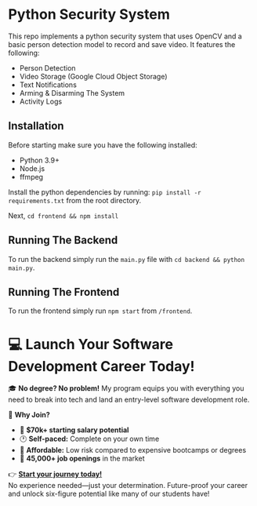 # Python Security System

This repo implements a python security system that uses OpenCV and a basic person detection model to record and save video. It features the following:

- Person Detection
- Video Storage (Google Cloud Object Storage)
- Text Notifications
- Arming & Disarming The System
- Activity Logs

## Installation

Before starting make sure you have the following installed:

- Python 3.9+
- Node.js
- ffmpeg

Install the python dependencies by running: `pip install -r requirements.txt` from the root directory.

Next, `cd frontend && npm install`

## Running The Backend

To run the backend simply run the `main.py` file with `cd backend && python main.py`.

## Running The Frontend

To run the frontend simply run `npm start` from `/frontend`.



# 💻 Launch Your Software Development Career Today!  

🎓 **No degree? No problem!** My program equips you with everything you need to break into tech and land an entry-level software development role.  

🚀 **Why Join?**  
- 💼 **$70k+ starting salary potential**  
- 🕐 **Self-paced:** Complete on your own time  
- 🤑 **Affordable:** Low risk compared to expensive bootcamps or degrees
- 🎯 **45,000+ job openings** in the market  

👉 **[Start your journey today!](https://techwithtim.net/dev)**  
No experience needed—just your determination. Future-proof your career and unlock six-figure potential like many of our students have!  
